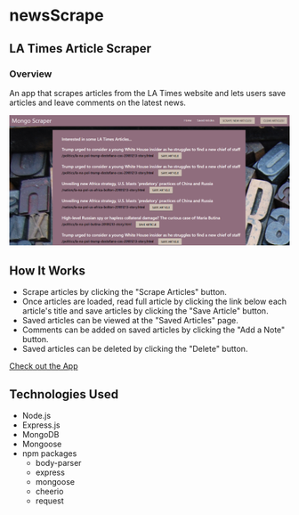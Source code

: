 # newsScrape

## LA Times Article Scraper

### Overview

An app that scrapes articles from the LA Times website and lets users save articles and leave comments on the latest news.

![Website](https://github.com/Nicolejeanne/newsScrape/blob/master/public/images/mongoScraperSitePic.png)

## How It Works

- Scrape articles by clicking the "Scrape Articles" button.
- Once articles are loaded, read full article by clicking the link below each article's title and save articles by clicking the "Save Article" button.
- Saved articles can be viewed at the "Saved Articles" page.
- Comments can be added on saved articles by clicking the "Add a Note" button.
- Saved articles can be deleted by clicking the "Delete" button.

[Check out the App](https://mongo-newsscrape.herokuapp.com/)

## Technologies Used

- Node.js
- Express.js
- MongoDB
- Mongoose
- npm packages
  - body-parser
  - express
  - mongoose
  - cheerio
  - request
